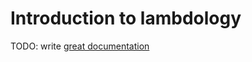 # Introduction to lambdology

TODO: write [great documentation](http://jacobian.org/writing/what-to-write/)
